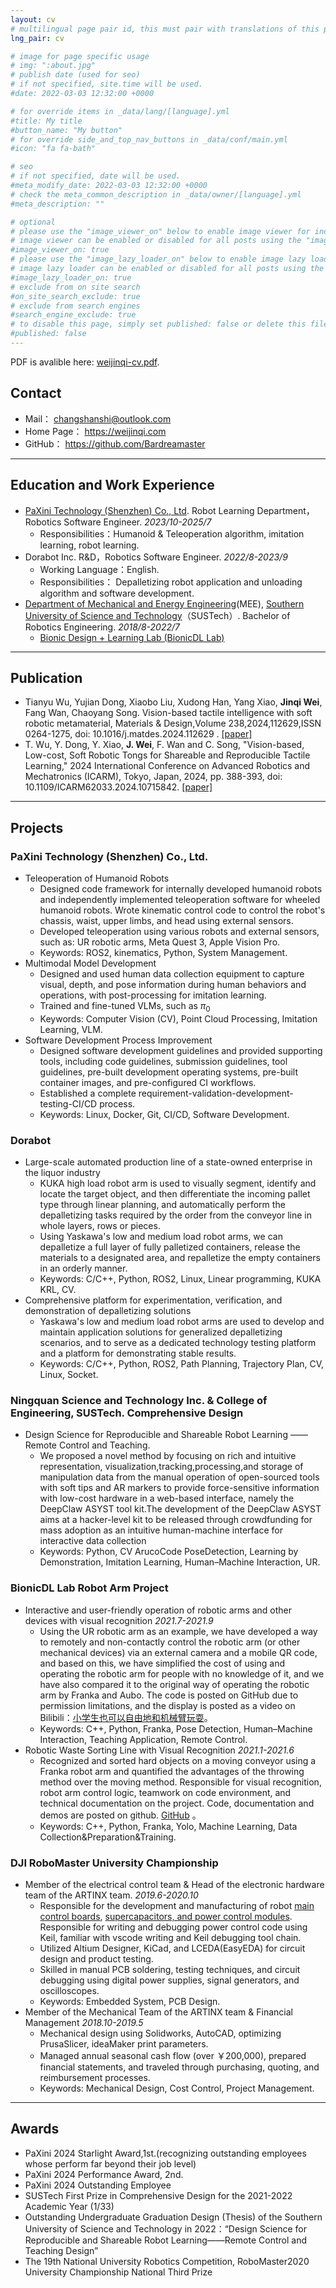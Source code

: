 ```yaml
---
layout: cv
# multilingual page pair id, this must pair with translations of this page. (This name must be unique)
lng_pair: cv

# image for page specific usage
# img: ":about.jpg"
# publish date (used for seo)
# if not specified, site.time will be used.
#date: 2022-03-03 12:32:00 +0000

# for override items in _data/lang/[language].yml
#title: My title
#button_name: "My button"
# for override side_and_top_nav_buttons in _data/conf/main.yml
#icon: "fa fa-bath"

# seo
# if not specified, date will be used.
#meta_modify_date: 2022-03-03 12:32:00 +0000
# check the meta_common_description in _data/owner/[language].yml
#meta_description: ""

# optional
# please use the "image_viewer_on" below to enable image viewer for individual pages or posts (_posts/ or [language]/_posts folders).
# image viewer can be enabled or disabled for all posts using the "image_viewer_posts: true" setting in _data/conf/main.yml.
#image_viewer_on: true
# please use the "image_lazy_loader_on" below to enable image lazy loader for individual pages or posts (_posts/ or [language]/_posts folders).
# image lazy loader can be enabled or disabled for all posts using the "image_lazy_loader_posts: true" setting in _data/conf/main.yml.
#image_lazy_loader_on: true
# exclude from on site search
#on_site_search_exclude: true
# exclude from search engines
#search_engine_exclude: true
# to disable this page, simply set published: false or delete this file
#published: false
---
```

PDF is avalible here: [weijinqi-cv.pdf](https://weijinqi.com/assets/files/weijinqi-cv.pdf).

## Contact

- Mail： <changshanshi@outlook.com>
- Home Page： <https://weijinqi.com>
- GitHub： <https://github.com/Bardreamaster>

---

## Education and Work Experience

- [PaXini Technology (Shenzhen) Co., Ltd](https://www.paxini.com/). Robot Learning Department，Robotics Software Engineer. *2023/10-2025/7*
  - Responsibilities：Humanoid & Teleoperation algorithm, imitation learning, robot learning.
- Dorabot Inc. R&D，Robotics Software Engineer. *2022/8-2023/9*
  - Working Language：English.
  - Responsibilities： Depalletizing robot application and unloading algorithm and software development.
- [Department of Mechanical and Energy Engineering](https://mee.sustech.edu.cn/?lang=en)(MEE), [Southern University of Science and Technology](https://www.sustech.edu.cn/en/)（SUSTech）. Bachelor of Robotics Engineering. *2018/8-2022/7*
  - [Bionic Design + Learning Lab (BionicDL Lab)](https://bionicdl.ancorasir.com/)

---

## Publication

- Tianyu Wu, Yujian Dong, Xiaobo Liu, Xudong Han, Yang Xiao, **Jinqi Wei**, Fang Wan, Chaoyang Song. Vision-based tactile intelligence with soft robotic metamaterial, Materials & Design,Volume 238,2024,112629,ISSN 0264-1275, doi: 10.1016/j.matdes.2024.112629 . [[paper]](https://www.sciencedirect.com/science/article/pii/S0264127524000017)
- T. Wu, Y. Dong, Y. Xiao, **J. Wei**, F. Wan and C. Song, "Vision-based, Low-cost, Soft Robotic Tongs for Shareable and Reproducible Tactile Learning," 2024 International Conference on Advanced Robotics and Mechatronics (ICARM), Tokyo, Japan, 2024, pp. 388-393, doi: 10.1109/ICARM62033.2024.10715842. [[paper]](https://ieeexplore.ieee.org/document/10715842)

---

## Projects

### PaXini Technology (Shenzhen) Co., Ltd.

- Teleoperation of Humanoid Robots
  - Designed code framework for internally developed humanoid robots and independently implemented teleoperation software for wheeled humanoid robots. Wrote kinematic control code to control the robot's chassis, waist, upper limbs, and head using external sensors.
  - Developed teleoperation using various robots and external sensors, such as: UR robotic arms, Meta Quest 3, Apple Vision Pro.
  - Keywords: ROS2, kinematics, Python, System Management.
- Multimodal Model Development
  - Designed and used human data collection equipment to capture visual, depth, and pose information during human behaviors and operations, with post-processing for imitation learning.
  - Trained and fine-tuned VLMs, such as $\pi_0$
  - Keywords: Computer Vision (CV), Point Cloud Processing, Imitation Learning, VLM.
- Software Development Process Improvement
  - Designed software development guidelines and provided supporting tools, including code guidelines, submission guidelines, tool guidelines, pre-built development operating systems, pre-built container images, and pre-configured CI workflows.
  - Established a complete requirement-validation-development-testing-CI/CD process.
  - Keywords: Linux, Docker, Git, CI/CD, Software Development.

### Dorabot

- Large-scale automated production line of a state-owned enterprise in the liquor industry
  - KUKA high load robot arm is used to visually segment, identify and locate the target object, and then differentiate the incoming pallet type through linear planning, and automatically perform the depalletizing tasks required by the order from the conveyor line in whole layers, rows or pieces.
  - Using Yaskawa's low and medium load robot arms, we can depalletize a full layer of fully palletized containers, release the materials to a designated area, and repalletize the empty containers in an orderly manner.
  - Keywords: C/C++, Python, ROS2, Linux, Linear programming, KUKA KRL, CV.
- Comprehensive platform for experimentation, verification, and demonstration of depalletizing solutions
  - Yaskawa's low and medium load robot arms are used to develop and maintain application solutions for generalized depalletizing scenarios, and to serve as a dedicated technology testing platform and a platform for demonstrating stable results.
  - Keywords: C/C++, Python, ROS2, Path Planning, Trajectory Plan, CV, Linux, Socket.

### Ningquan Science and Technology Inc. & College of Engineering, SUSTech. Comprehensive Design

- Design Science for Reproducible and Shareable Robot Learning —— Remote Control and Teaching.
  - We proposed a novel method by focusing on rich and intuitive representation, visualization,tracking,processing,and storage of manipulation data from the manual operation of open-sourced tools with soft tips and AR markers to provide force-sensitive information with low-cost hardware in a web-based interface, namely the DeepClaw ASYST tool kit.The development of the DeepClaw ASYST aims at a hacker-level kit to be released through crowdfunding for mass adoption as an intuitive human-machine interface for interactive data collection
  - Keywords: Python, CV ArucoCode PoseDetection, Learning by Demonstration, Imitation Learning, Human–Machine Interaction, UR.

### BionicDL Lab Robot Arm Project

- Interactive and user-friendly operation of robotic arms and other devices with visual recognition *2021.7-2021.9*
  - Using the UR robotic arm as an example, we have developed  a way to remotely and non-contactly control the robotic arm (or other mechanical devices) via an external camera and a mobile QR code, and based on this, we have simplified the cost of using and operating the robotic arm for people with no knowledge of it, and we have also compared it to the original way of operating the robotic arm by Franka and Aubo. The code is posted on GitHub due to permission limitations, and the display is posted as a video on Bilibili：[小学生也可以自由地和机械臂玩耍](https://www.bilibili.com/video/BV1yM4y1V73B/)。
  - Keywords: C++, Python, Franka, Pose Detection, Human–Machine Interaction, Teaching Application, Remote Control.
- Robotic Waste Sorting Line with Visual Recognition *2021.1-2021.6*
  - Recognized and sorted hard objects on a moving conveyor using a Franka robot arm and quantified the advantages of the throwing method over the moving method. Responsible for visual recognition, robot arm control logic, teamwork on code environment, and technical documentation on the project. Code, documentation and demos are posted on github. [GitHub](https://github.com/Bardreamaster/ME336-Yellow-Team-Project) 。
  - Keywords: C++, Python, Franka, Yolo, Machine Learning, Data Collection&Preparation&Training.

### DJI RoboMaster University Championship

- Member of the electrical control team & Head of the electronic hardware team of the ARTINX team. *2019.6-2020.10*
  - Responsible for the development and manufacturing of robot [main control boards](https://github.com/Bardreamaster/Chasis), [supercapacitors, and power control modules](https://github.com/Bardreamaster/SuperCapacitor/tree/main). Responsible for writing and debugging power control code using Keil, familiar with vscode writing and Keil debugging tool chain.
  - Utilized Altium Designer, KiCad, and LCEDA(EasyEDA) for circuit design and product testing.
  - Skilled in manual PCB soldering, testing techniques, and circuit debugging using digital power supplies, signal generators, and oscilloscopes.
  - Keywords: Embedded System, PCB Design.
- Member of the Mechanical Team of the ARTINX team & Financial Management *2018.10-2019.5*
  - Mechanical design using Solidworks, AutoCAD, optimizing PrusaSlicer, ideaMaker print parameters.
  - Managed annual seasonal cash flow (over ￥200,000), prepared financial statements, and traveled through purchasing, quoting, and reimbursement processes.
  - Keywords: Mechanical Design, Cost Control, Project Management.

---

## Awards

- PaXini 2024 Starlight Award,1st.(recognizing outstanding employees whose perform far beyond their job level)
- PaXini 2024 Performance Award, 2nd.
- PaXini 2024 Outstanding Employee
- SUSTech First Prize in Comprehensive Design for the 2021-2022 Academic Year (1/33)
- Outstanding Undergraduate Graduation Design (Thesis) of the Southern University of Science and Technology in 2022：“Design Science for Reproducible and Shareable Robot Learning——Remote Control and Teaching Design”
- The 19th National University Robotics Competition, RoboMaster2020  University Championship National Third Prize
